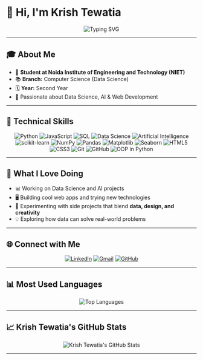 # 👋 Hi, I'm Krish Tewatia

<p align="center">
  <img src="https://readme-typing-svg.demolab.com?font=Fira+Code&weight=700&size=29&pause=500&duration=3000&color=0A66C2&center=true&vCenter=true&width=620&height=60&lines=Data+Scientist;Tech+Enthusiast;AI+Learner;Python+Developer;Data+Analyst;Machine+Learning+Engineer" alt="Typing SVG" />
</p>

---

## 🎓 About Me

- 🏫 **Student at Noida Institute of Engineering and Technology (NIET)**
- 📚 **Branch:** Computer Science (Data Science)
- 🗓️ **Year:** Second Year
- 🚀 Passionate about Data Science, AI & Web Development

---

## 🚀 Technical Skills

<div align="center">

<img src="https://img.shields.io/badge/Python-3776AB?style=for-the-badge&logo=python&logoColor=white" alt="Python"/>
<img src="https://img.shields.io/badge/JavaScript-F7DF1E?style=for-the-badge&logo=javascript&logoColor=black" alt="JavaScript"/>
<img src="https://img.shields.io/badge/SQL-4479A1?style=for-the-badge&logo=mysql&logoColor=white" alt="SQL"/>
<img src="https://img.shields.io/badge/Data%20Science-4B8BBE?style=for-the-badge&logo=databricks&logoColor=white" alt="Data Science"/>
<img src="https://img.shields.io/badge/AI-2296F3?style=for-the-badge&logo=googlecloud&logoColor=white" alt="Artificial Intelligence"/>
<img src="https://img.shields.io/badge/scikit--learn-F7931E?style=for-the-badge&logo=scikitlearn&logoColor=white" alt="scikit-learn"/>
<img src="https://img.shields.io/badge/NumPy-013243?style=for-the-badge&logo=numpy&logoColor=white" alt="NumPy"/>
<img src="https://img.shields.io/badge/Pandas-150458?style=for-the-badge&logo=pandas&logoColor=white" alt="Pandas"/>
<img src="https://img.shields.io/badge/Matplotlib-11557C?style=for-the-badge&logo=matplotlib&logoColor=white" alt="Matplotlib"/>
<img src="https://img.shields.io/badge/Seaborn-7DBD7D?style=for-the-badge" alt="Seaborn"/>
<img src="https://img.shields.io/badge/HTML5-E34F26?style=for-the-badge&logo=html5&logoColor=white" alt="HTML5"/>
<img src="https://img.shields.io/badge/CSS3-1572B6?style=for-the-badge&logo=css3&logoColor=white" alt="CSS3"/>
<img src="https://img.shields.io/badge/Git-F05032?style=for-the-badge&logo=git&logoColor=white" alt="Git"/>
<img src="https://img.shields.io/badge/GitHub-181717?style=for-the-badge&logo=github&logoColor=white" alt="GitHub"/>
<img src="https://img.shields.io/badge/OOP%20in%20Python-306998?style=for-the-badge&logo=python&logoColor=white" alt="OOP in Python"/>

</div>

---

## 🌟 What I Love Doing
- 📊 Working on Data Science and AI projects
- 🖥️ Building cool web apps and trying new technologies
- 🧩 Experimenting with side projects that blend **data, design, and creativity**
- 💡 Exploring how data can solve real-world problems

---

## 🌐 Connect with Me

<p align="center">
  <a href="https://www.linkedin.com/in/krishtewatia99"><img src="https://img.shields.io/badge/LinkedIn-krishtewatia99-blue?style=for-the-badge&logo=linkedin&logoColor=white" alt="LinkedIn"/></a>
  <a href="mailto:krishtewatoa090906@gmail.com"><img src="https://img.shields.io/badge/Gmail-krishtewatoa090906@gmail.com-D14836?style=for-the-badge&logo=gmail&logoColor=white" alt="Gmail"/></a>
  <a href="https://github.com/krishtewatia"><img src="https://img.shields.io/badge/GitHub-krishtewatia-181717?style=for-the-badge&logo=github&logoColor=white" alt="GitHub"/></a>
</p>

---

## 📊 Most Used Languages

<p align="center">
  <img src="https://github-readme-stats.vercel.app/api/top-langs/?username=krishtewatia&layout=compact&theme=radical" alt="Top Languages"/>
</p>

---

## 📈 Krish Tewatia's GitHub Stats

<p align="center">
  <img src="https://github-readme-stats.vercel.app/api?username=krishtewatia&show_icons=true&theme=radical" alt="Krish Tewatia's GitHub Stats"/>
</p>

---

<!-- Add your favorite projects or achievements here as you grow! -->
